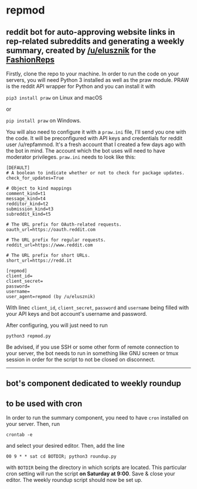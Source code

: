 # repmod
## reddit bot for auto-approving website links in rep-related subreddits and generating a weekly summary, created by [/u/elusznik](https://www.reddit.com/u/Elusznik) for the [FashionReps](https://www.reddit.com/r/FashionReps)

Firstly, clone the repo to your machine.
In order to run the code on your servers, you will need Python 3 installed as well as the praw module. PRAW is the reddit API wrapper for Python and you can install it with

`pip3 install praw` on Linux and macOS

or

`pip install praw` on Windows.

You will also need to configure it with a `praw.ini` file, I'll send you one with the code. It will be preconfigured with API keys and credentials for reddit user /u/repfammod. It's a fresh account that I created a few days ago with the bot in mind. The account which the bot uses will need to have moderator privileges.
`praw.ini` needs to look like this:
```
[DEFAULT]
# A boolean to indicate whether or not to check for package updates.
check_for_updates=True

# Object to kind mappings
comment_kind=t1
message_kind=t4
redditor_kind=t2
submission_kind=t3
subreddit_kind=t5

# The URL prefix for OAuth-related requests.
oauth_url=https://oauth.reddit.com

# The URL prefix for regular requests.
reddit_url=https://www.reddit.com

# The URL prefix for short URLs.
short_url=https://redd.it

[repmod]
client_id=
client_secret=
password=
username=
user_agent=repmod (by /u/elusznik)

```
With linec `client_id`, `client_secret`, `password` and `username` being filled with your API keys and bot account's username and password.

After configuring, you will just need to run

`python3 repmod.py`

Be advised, if you use SSH or some other form of remote connection to your server, the bot needs to run in something like GNU screen or tmux session in order for the script to not be closed on disconnect.
_____

## bot's component dedicated to weekly roundup
## to be used with cron

In order to run the summary component, you need to have `cron` installed on your server.
Then, run

`crontab -e`

and select your desired editor.
Then, add the line

`00 9 * * sat cd BOTDIR; python3 roundup.py`

with `BOTDIR` being the directory in which scripts are located. This particular cron setting will run the script **on Saturday at 9:00**.
Save & close your editor. The weekly roundup script should now be set up.
